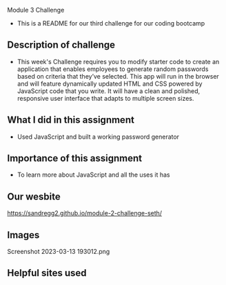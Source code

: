  Module 3 Challenge
- This is a README for our third challenge for our coding bootcamp
## Description of challenge
- This week's Challenge requires you to modify starter code to create an application that enables employees to generate random passwords based on criteria that they’ve selected. This app will run in the browser and will feature dynamically updated HTML and CSS powered by JavaScript code that you write. It will have a clean and polished, responsive user interface that adapts to multiple screen sizes.
## What I did in this assignment
- Used JavaScript and built a working password generator
## Importance of this assignment
- To learn more about JavaScript and all the uses it has
## Our wesbite
https://sandregg2.github.io/module-2-challenge-seth/
## Images
Screenshot 2023-03-13 193012.png

## Helpful sites used
